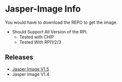 # Jasper-Image Info

You would have to download the REPO to get the image. 

* Should Support All Version of the RPI.
  * Tested with CHIP
  * Tested With RPI1/2/3

## Releases

* [Jasper Image V1.5](v1.5/README.md)
* Jasper Image V1.4




